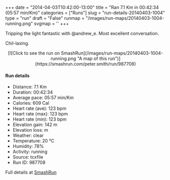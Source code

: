 +++
date = "2014-04-03T10:42:00-13:00"
title = "Ran 7.1 Km in 00:42:34 (05:57 min/Km)"
categories = ["Runs"]
slug = "run-details-20140403-1004"
type = "run"
draft = "False"
runmap = "/images/run-maps/20140403-1004-running.png"
svgmap = '<polyline points="0 55, 0 55, 2 61, 3 61, 11 54, 16 48, 19 47, 26 44, 35 46, 36 45, 40 40, 62 41, 66 43, 75 51, 82 55, 92 57, 100 56, 92 57, 83 55, 76 52, 66 43, 63 41, 59 40, 47 40, 39 40, 36 45, 34 47, 27 44, 23 45, 15 50, 11 54">'
+++

Tripping the light fantastic with @andrew_e. Most excellent conversation. 

Chil-laxing. 



<!--more-->

<center>
[![Click to see the run on SmashRun](/images/run-maps/20140403-1004-running.png "A map of this run")](https://smashrun.com/peter.smith/run/987708)
</center>

#### Run details

* Distance: 7.1 Km
* Duration: 00:42:34
* Average pace: 05:57 min/Km
* Calories: 609 Cal
* Heart rate (ave): 123 bpm
* Heart rate (max): 123 bpm
* Heart rate (min): 123 bpm
* Elevation gain: 142 m
* Elevation loss:  m
* Weather: clear
* Temperature: 20 &deg;C
* Humidity: 78%
* Activity: running
* Source: tcxfile
* Run ID: 987708

Full details at [SmashRun](https://smashrun.com/peter.smith/run/987708)